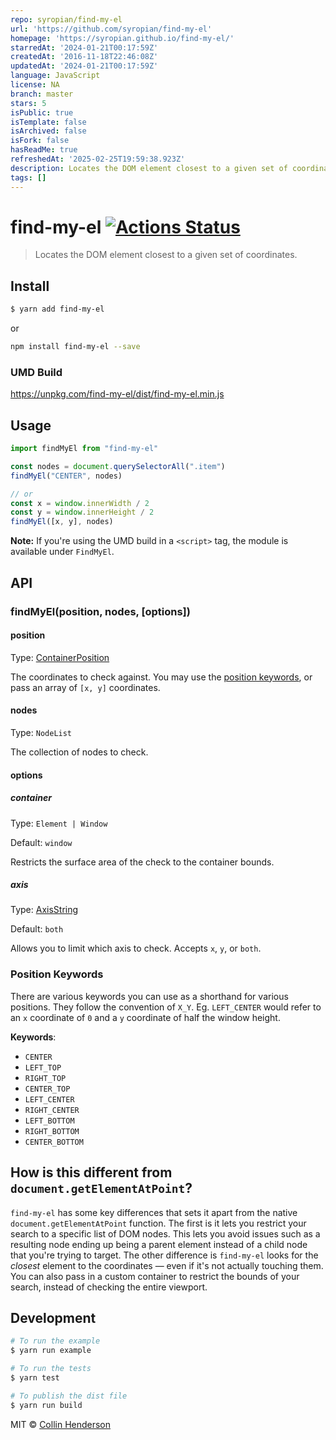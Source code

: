 ```yaml
---
repo: syropian/find-my-el
url: 'https://github.com/syropian/find-my-el'
homepage: 'https://syropian.github.io/find-my-el/'
starredAt: '2024-01-21T00:17:59Z'
createdAt: '2016-11-18T22:46:08Z'
updatedAt: '2024-01-21T00:17:59Z'
language: JavaScript
license: NA
branch: master
stars: 5
isPublic: true
isTemplate: false
isArchived: false
isFork: false
hasReadMe: true
refreshedAt: '2025-02-25T19:59:38.923Z'
description: Locates the DOM element closest to a given set of coordinates
tags: []
---
```


# find-my-el [![Actions Status](https://github.com/syropian/find-my-el/workflows/Tests/badge.svg)](https://github.com/syropian/find-my-el/actions)

> Locates the DOM element closest to a given set of coordinates.

## Install

```bash
$ yarn add find-my-el
```

or

```bash
npm install find-my-el --save
```

### UMD Build

https://unpkg.com/find-my-el/dist/find-my-el.min.js

## Usage

```js
import findMyEl from "find-my-el"

const nodes = document.querySelectorAll(".item")
findMyEl("CENTER", nodes)

// or
const x = window.innerWidth / 2
const y = window.innerHeight / 2
findMyEl([x, y], nodes)
```

**Note:** If you're using the UMD build in a `<script>` tag, the module is available under `FindMyEl`.

## API

### findMyEl(position, nodes, [options])

#### position

Type: [ContainerPosition](https://github.com/syropian/find-my-el/blob/js-to-ts/dist/index.d.ts#L3)

The coordinates to check against. You may use the [position keywords](#position-keywords), or pass an array of `[x, y]` coordinates.

#### nodes

Type: `NodeList`

The collection of nodes to check.

#### options

##### container

Type: `Element | Window`

Default: `window`

Restricts the surface area of the check to the container bounds.

##### axis

Type: [AxisString](https://github.com/syropian/find-my-el/blob/js-to-ts/dist/index.d.ts#L2)

Default: `both`

Allows you to limit which axis to check. Accepts `x`, `y`, or `both`.

### Position Keywords

There are various keywords you can use as a shorthand for various positions. They follow the convention of `X_Y`. Eg. `LEFT_CENTER` would refer to an `x` coordinate of `0` and a `y` coordinate of half the window height.

**Keywords**:

- `CENTER`
- `LEFT_TOP`
- `RIGHT_TOP`
- `CENTER_TOP`
- `LEFT_CENTER`
- `RIGHT_CENTER`
- `LEFT_BOTTOM`
- `RIGHT_BOTTOM`
- `CENTER_BOTTOM`

## How is this different from `document.getElementAtPoint`?

`find-my-el` has some key differences that sets it apart from the native `document.getElementAtPoint` function. The first is it lets you restrict your search to a specific list of DOM nodes. This lets you avoid issues such as a resulting node ending up being a parent element instead of a child node that you're trying to target. The other difference is `find-my-el` looks for the _closest_ element to the coordinates — even if it's not actually touching them. You can also pass in a custom container to restrict the bounds of your search, instead of checking the entire viewport.

## Development

```bash
# To run the example
$ yarn run example

# To run the tests
$ yarn test

# To publish the dist file
$ yarn run build
```

MIT © [Collin Henderson](https://github.com/syropian)
